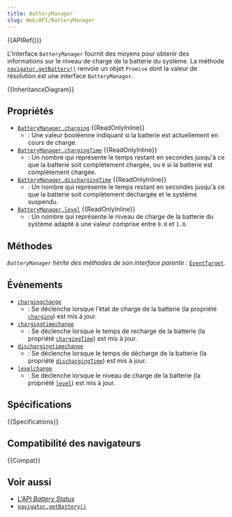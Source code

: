 ```yaml
---
title: BatteryManager
slug: Web/API/BatteryManager
---
```


{{APIRef()}}

L'interface `BatteryManager` fournit des moyens pour obtenir des informations sur le niveau de charge de la batterie du système. La méthode [`navigator.getBattery()`](/fr/docs/Web/API/Navigator/getBattery) renvoie un objet `Promise` dont la valeur de résolution est une interface `BatteryManager`.

{{InheritanceDiagram}}

## Propriétés

- [`BatteryManager.charging`](/fr/docs/Web/API/BatteryManager/charging) {{ReadOnlyInline}}
  - : Une valeur booléenne indiquant si la batterie est actuellement en cours de charge.
- [`BatteryManager.chargingTime`](/fr/docs/Web/API/BatteryManager/chargingTime) {{ReadOnlyInline}}
  - : Un nombre qui représente le temps restant en secondes jusqu'à ce que la batterie soit complètement chargée, ou `0` si la batterie est complètement chargée.
- [`BatteryManager.dischargingTime`](/fr/docs/Web/API/BatteryManager/dischargingTime) {{ReadOnlyInline}}
  - : Un nombre qui représente le temps restant en secondes jusqu'à ce que la batterie soit complètement déchargée et le système suspendu.
- [`BatteryManager.level`](/fr/docs/Web/API/BatteryManager/level) {{ReadOnlyInline}}
  - : Un nombre qui représente le niveau de charge de la batterie du système adapté à une valeur comprise entre `0.0` et `1.0`.

## Méthodes

_`BatteryManager` hérite des méthodes de son interface parente&nbsp;:_ [`EventTarget`](/fr/docs/Web/API/EventTarget).

## Évènements

- [`chargingchange`](/fr/docs/Web/API/BatteryManager/chargingchange_event)
  - : Se déclenche lorsque l'état de charge de la batterie (la propriété [`charging`](/fr/docs/Web/API/BatteryManager/charging)) est mis à jour.
- [`chargingtimechange`](/fr/docs/Web/API/BatteryManager/chargingtimechange_event)
  - : Se déclenche lorsque le temps de recharge de la batterie (la propriété [`chargingTime`](/fr/docs/Web/API/BatteryManager/chargingTime)) est mis à jour.
- [`dischargingtimechange`](/fr/docs/Web/API/BatteryManager/dischargingtimechange_event)
  - : Se déclenche lorsque le temps de décharge de la batterie (la propriété [`dischargingTime`](/fr/docs/Web/API/BatteryManager/dischargingTime)) est mis à jour.
- [`levelchange`](/fr/docs/Web/API/BatteryManager/levelchange_event)
  - : Se déclenche lorsque le niveau de charge de la batterie (la propriété [`level`](/fr/docs/Web/API/BatteryManager/level)) est mis à jour.

## Spécifications

{{Specifications}}

## Compatibilité des navigateurs

{{Compat}}

## Voir aussi

- [L'API <i lang="en">Battery Status</i>](/fr/docs/Web/API/Battery_Status_API)
- [`navigator.getBattery()`](/fr/docs/Web/API/Navigator/getBattery)
